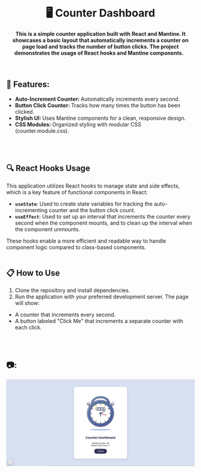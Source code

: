 <div align="center">
  <br>
  <h1>🖥️ Counter Dashboard</h1>
  <strong>This is a simple counter application built with React and Mantine. It showcases a basic layout that automatically increments a counter on page load and tracks the number of button clicks. The project demonstrates the usage of React hooks and Mantine components.</strong> &nbsp;<br>
</div>
<br>
<br>

## 🌟 Features:
* <strong> Auto-Increment Counter: </strong>Automatically increments every second.
* <strong>Button Click Counter: </strong>Tracks how many times the button has been clicked.
* <strong>Stylish UI: </strong>Uses Mantine components for a clean, responsive design.
* <strong>CSS Modules: </strong>Organized styling with modular CSS (counter.module.css).
<br>
<br>

## 🔍 React Hooks Usage
This application utilizes React hooks to manage state and side effects, which is a key feature of functional components in React:
- **`useState`**: Used to create state variables for tracking the auto-incrementing counter and the button click count.
- **`useEffect`**: Used to set up an interval that increments the counter every second when the component mounts, and to clean up the interval when the component unmounts. 

These hooks enable a more efficient and readable way to handle component logic compared to class-based components.
<br>
<br>

## 📋 How to Use
1. Clone the repository and install dependencies.
2. Run the application with your preferred development server.
The page will show:
* A counter that increments every second.
* A button labeled "Click Me" that increments a separate counter with each click.
<br>
<br>

## 📷:

<div align="center">
  <img src="Counter.PNG" alt="Description of the image">
</div>
<br>
